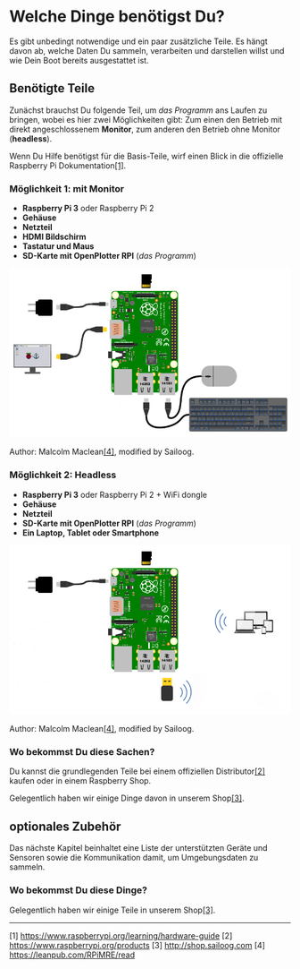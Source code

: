 # Welche Dinge benötigst Du?

Es gibt unbedingt notwendige und ein paar zusätzliche Teile. Es hängt davon ab, welche Daten Du sammeln, verarbeiten und darstellen willst und wie Dein Boot bereits ausgestattet ist.

## Benötigte Teile

Zunächst brauchst Du folgende Teil, um _das Programm_ ans Laufen zu bringen, wobei es hier zwei Möglichkeiten gibt: Zum einen den Betrieb mit direkt angeschlossenem **Monitor**, zum anderen den Betrieb ohne Monitor (**headless**).

Wenn Du Hilfe benötigst für die Basis-Teile, wirf einen Blick in die offizielle Raspberry Pi Dokumentation[[1]](https://www.raspberrypi.org/learning/hardware-guide/).

### Möglichkeit 1: mit Monitor

* **Raspberry Pi 3** oder Raspberry Pi 2
* **Gehäuse**
* **Netzteil**
* **HDMI Bildschirm**
* **Tastatur und Maus**
* **SD-Karte mit OpenPlotter RPI** (_das Programm_)

![](../en/start.png)

Author: Malcolm Maclean[[4]](https://leanpub.com/RPiMRE/read), modified by Sailoog.

### Möglichkeit 2: Headless

* **Raspberry Pi 3** oder Raspberry Pi 2 + WiFi dongle
* **Gehäuse**
* **Netzteil**
* **SD-Karte mit OpenPlotter RPI** (_das Programm_)
* **Ein Laptop, Tablet oder Smartphone**

![](../en/start2.png)

Author: Malcolm Maclean[[4]](https://leanpub.com/RPiMRE/read), modified by Sailoog.

### Wo bekommst Du diese Sachen?

Du kannst die grundlegenden Teile bei einem offiziellen Distributor[[2]](https://www.raspberrypi.org/products) kaufen oder in einem Raspberry Shop.

Gelegentlich haben wir einige Dinge davon in unserem Shop[[3]](http://shop.sailoog.com).

## optionales Zubehör

Das nächste Kapitel beinhaltet eine Liste der unterstützten Geräte und Sensoren sowie die Kommunikation damit, um Umgebungsdaten zu sammeln.

### Wo bekommst Du diese Dinge?

Gelegentlich haben wir einige Teile in unserem Shop[[3]](http://shop.sailoog.com).

---

[1] https://www.raspberrypi.org/learning/hardware-guide [2] https://www.raspberrypi.org/products [3] http://shop.sailoog.com [4] https://leanpub.com/RPiMRE/read
